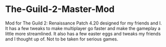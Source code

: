 # The-Guild-2-Master-Mod

Mod for The Guild 2: Renaissance Patch 4.20 designed for my friends and I.
It has a few tweaks to make multiplayer go faster and make the gameplay a little more streamlined.
It also has a few easter eggs and tweaks my friends and I thought up of.
Not to be taken for serious games.

